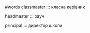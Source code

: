 #words 
classmaster ::: класна керівник
<!--SR:!2022-11-06,3,250!2022-11-19,11,250-->
headmaster ::: зауч
<!--SR:!2022-11-06,3,250!2022-11-10,2,230-->
principal ::: директор школи
<!--SR:!2022-11-18,10,250!2022-11-07,4,270-->